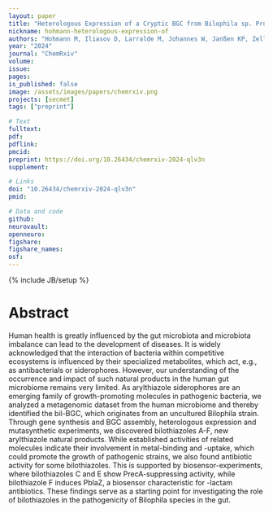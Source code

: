 ```yaml
---
layout: paper
title: "Heterologous Expression of a Cryptic BGC from Bilophila sp. Provides Access to a Novel Family of Antibacterial Thiazoles"
nickname: hohmann-heterologous-expression-of
authors: "Hohmann M, Iliasov D, Larralde M, Johannes W, Janßen KP, Zeller G, Mascher T, Gulder T"
year: "2024"
journal: "ChemRxiv"
volume:
issue:
pages:
is_published: false
image: /assets/images/papers/chemrxiv.png
projects: [secmet]
tags: ["preprint"]

# Text
fulltext:
pdf:
pdflink:
pmcid:
preprint: https://doi.org/10.26434/chemrxiv-2024-qlv3n
supplement:

# Links
doi: "10.26434/chemrxiv-2024-qlv3n"
pmid:

# Data and code
github:
neurovault:
openneuro:
figshare:
figshare_names:
osf:
---
```

{% include JB/setup %}

# Abstract

Human health is greatly influenced by the gut microbiota and microbiota imbalance can lead to the development of diseases. It is widely acknowledged that the interaction of bacteria within competitive ecosystems is influenced by their specialized metabolites, which act, e.g., as antibacterials or siderophores. However, our understanding of the occurrence and impact of such natural products in the human gut microbiome remains very limited. As arylthiazole siderophores are an emerging family of growth-promoting molecules in pathogenic bacteria, we analyzed a metagenomic dataset from the human microbiome and thereby identified the bil-BGC, which originates from an uncultured Bilophila strain. Through gene synthesis and BGC assembly, heterologous expression and mutasynthetic experiments, we discovered bilothiazoles A-F, new arylthiazole natural products. While established activities of related molecules indicate their involvement in metal-binding and -uptake, which could promote the growth of pathogenic strains, we also found antibiotic activity for some bilothiazoles. This is supported by biosensor-experiments, where bilothiazoles C and E show PrecA-suppressing activity, while bilothiazole F induces PblaZ, a biosensor characteristic for -lactam antibiotics. These findings serve as a starting point for investigating the role of bilothiazoles in the pathogenicity of Bilophila species in the gut. 
